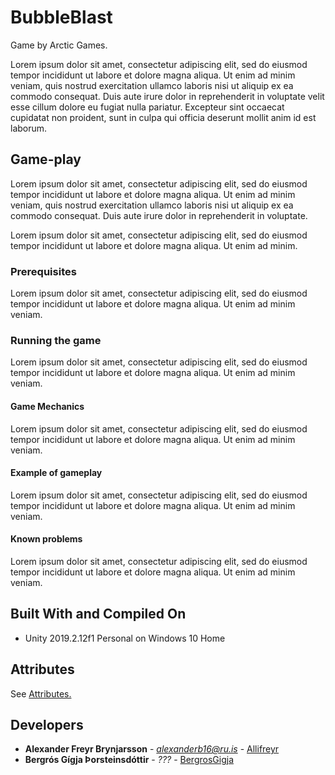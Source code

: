 # BubbleBlast

Game by Arctic Games.

Lorem ipsum dolor sit amet, consectetur adipiscing elit, sed do eiusmod tempor incididunt ut labore et dolore magna aliqua. Ut enim ad minim veniam, quis nostrud exercitation ullamco laboris nisi ut aliquip ex ea commodo consequat. Duis aute irure dolor in reprehenderit in voluptate velit esse cillum dolore eu fugiat nulla pariatur. Excepteur sint occaecat cupidatat non proident, sunt in culpa qui officia deserunt mollit anim id est laborum.


## Game-play

Lorem ipsum dolor sit amet, consectetur adipiscing elit, sed do eiusmod tempor incididunt ut labore et dolore magna aliqua. Ut enim ad minim veniam, quis nostrud exercitation ullamco laboris nisi ut aliquip ex ea commodo consequat. Duis aute irure dolor in reprehenderit in voluptate.

Lorem ipsum dolor sit amet, consectetur adipiscing elit, sed do eiusmod tempor incididunt ut labore et dolore magna aliqua. Ut enim ad minim.


### Prerequisites

Lorem ipsum dolor sit amet, consectetur adipiscing elit, sed do eiusmod tempor incididunt ut labore et dolore magna aliqua. Ut enim ad minim veniam.


### Running the game

Lorem ipsum dolor sit amet, consectetur adipiscing elit, sed do eiusmod tempor incididunt ut labore et dolore magna aliqua. Ut enim ad minim veniam.

#### Game Mechanics

Lorem ipsum dolor sit amet, consectetur adipiscing elit, sed do eiusmod tempor incididunt ut labore et dolore magna aliqua. Ut enim ad minim veniam.

#### Example of gameplay

Lorem ipsum dolor sit amet, consectetur adipiscing elit, sed do eiusmod tempor incididunt ut labore et dolore magna aliqua. Ut enim ad minim veniam.


#### Known problems 

Lorem ipsum dolor sit amet, consectetur adipiscing elit, sed do eiusmod tempor incididunt ut labore et dolore magna aliqua. Ut enim ad minim veniam.


## Built With and Compiled On

* Unity 2019.2.12f1 Personal on Windows 10 Home

## Attributes

See [Attributes.](ATTRIBUTES.md)

## Developers

* **Alexander Freyr Brynjarsson** - *alexanderb16@ru.is* - [Allifreyr](https://github.com/allifreyr)
* **Bergrós Gígja Þorsteinsdóttir** - *???* - [BergrosGigja](https://https://github.com/BergrosGigja)
